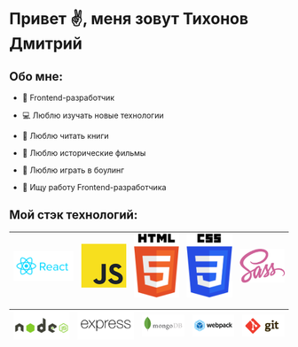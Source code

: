 # Привет :v:, меня зовут Тихонов Дмитрий

## Обо мне:
  * :man: Frontend-разработчик
  * :computer: Люблю изучать новые технологии
  * :blue_book: Люблю читать книги
  * :movie_camera: Люблю исторические фильмы
  * :large_blue_circle: Люблю играть в боулинг

  * :office: Ищу работу Frontend-разработчика

  ## Мой стэк технологий: 

  | <img src="./image/react.svg" width="200" alt="React" /> | <img src="./image/js.svg" width="150" alt="JS"/> | <img src="./image/html.svg" width="150" alt="HTML" /> | <img src="./image/css.svg" width="150" alt="CSS" /> | <img src="./image/sass.svg" width="150" alt="SASS" /> |
|:---:|:---:|:---:|:---:|:---:|

|<img src="./image\node.svg" width="200" alt="Node.js" /> | <img src="./image\express.svg" width="200" alt="Express" /> | <img src="./image\mongo.svg" width="150" alt="MongoDB" /> |<img src="./image\webpack.svg" width="150" alt="Webpack" /> | <img src="./image\git.svg" width="150" alt="Git" /> |
|:---:|:---:|:---:|:---:|:---:|